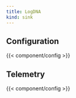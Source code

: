 ```yaml
---
title: LogDNA
kind: sink
---
```


## Configuration

{{< component/config >}}

## Telemetry

{{< component/config >}}
